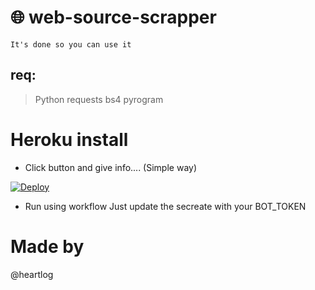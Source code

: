 # 🌐 web-source-scrapper
`It's done so you can use it`
## req:
> Python 
> requests
> bs4
> pyrogram

# Heroku install
* Click button and give info.... (Simple way)

[![Deploy](https://www.herokucdn.com/deploy/button.svg)](https://heroku.com/deploy)

* Run using workflow
Just update the secreate with your BOT_TOKEN

# Made by
@heartlog
